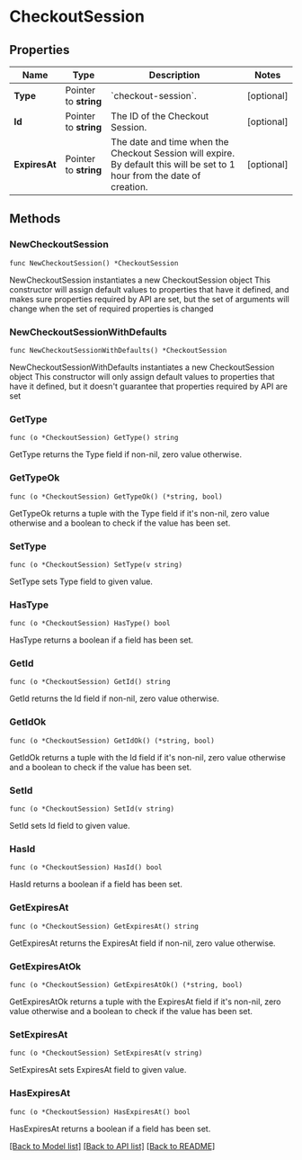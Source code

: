 # CheckoutSession

## Properties

Name | Type | Description | Notes
------------ | ------------- | ------------- | -------------
**Type** | Pointer to **string** | &#x60;checkout-session&#x60;. | [optional] 
**Id** | Pointer to **string** | The ID of the Checkout Session. | [optional] 
**ExpiresAt** | Pointer to **string** | The date and time when the Checkout Session will expire. By default this will be set to 1 hour from the date of creation. | [optional] 

## Methods

### NewCheckoutSession

`func NewCheckoutSession() *CheckoutSession`

NewCheckoutSession instantiates a new CheckoutSession object
This constructor will assign default values to properties that have it defined,
and makes sure properties required by API are set, but the set of arguments
will change when the set of required properties is changed

### NewCheckoutSessionWithDefaults

`func NewCheckoutSessionWithDefaults() *CheckoutSession`

NewCheckoutSessionWithDefaults instantiates a new CheckoutSession object
This constructor will only assign default values to properties that have it defined,
but it doesn't guarantee that properties required by API are set

### GetType

`func (o *CheckoutSession) GetType() string`

GetType returns the Type field if non-nil, zero value otherwise.

### GetTypeOk

`func (o *CheckoutSession) GetTypeOk() (*string, bool)`

GetTypeOk returns a tuple with the Type field if it's non-nil, zero value otherwise
and a boolean to check if the value has been set.

### SetType

`func (o *CheckoutSession) SetType(v string)`

SetType sets Type field to given value.

### HasType

`func (o *CheckoutSession) HasType() bool`

HasType returns a boolean if a field has been set.

### GetId

`func (o *CheckoutSession) GetId() string`

GetId returns the Id field if non-nil, zero value otherwise.

### GetIdOk

`func (o *CheckoutSession) GetIdOk() (*string, bool)`

GetIdOk returns a tuple with the Id field if it's non-nil, zero value otherwise
and a boolean to check if the value has been set.

### SetId

`func (o *CheckoutSession) SetId(v string)`

SetId sets Id field to given value.

### HasId

`func (o *CheckoutSession) HasId() bool`

HasId returns a boolean if a field has been set.

### GetExpiresAt

`func (o *CheckoutSession) GetExpiresAt() string`

GetExpiresAt returns the ExpiresAt field if non-nil, zero value otherwise.

### GetExpiresAtOk

`func (o *CheckoutSession) GetExpiresAtOk() (*string, bool)`

GetExpiresAtOk returns a tuple with the ExpiresAt field if it's non-nil, zero value otherwise
and a boolean to check if the value has been set.

### SetExpiresAt

`func (o *CheckoutSession) SetExpiresAt(v string)`

SetExpiresAt sets ExpiresAt field to given value.

### HasExpiresAt

`func (o *CheckoutSession) HasExpiresAt() bool`

HasExpiresAt returns a boolean if a field has been set.


[[Back to Model list]](../README.md#documentation-for-models) [[Back to API list]](../README.md#documentation-for-api-endpoints) [[Back to README]](../README.md)


